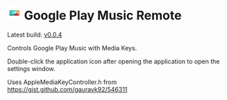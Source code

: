 # ![Icon](https://raw.githubusercontent.com/stevenla/GooglePlayMusicRemote/master/GooglePlayMusicRemote/Images.xcassets/AppIcon.appiconset/play32.png) Google Play Music Remote

Latest build: [v0.0.4](https://github.com/stevenla/GooglePlayMusicRemote/releases/download/0.0.4/GooglePlayMusicRemote.0.0.4.zip)

Controls Google Play Music with Media Keys.

Double-click the application icon after opening the application to open the
settings window.

Uses AppleMediaKeyController.h from https://gist.github.com/gauravk92/546311

